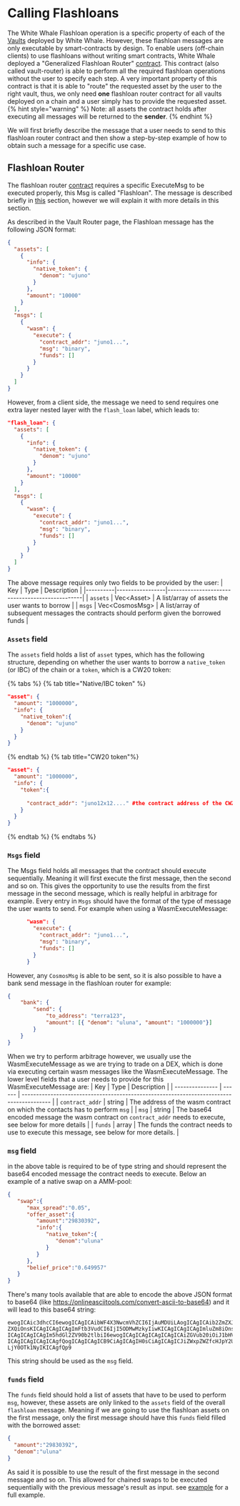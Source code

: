 <!-- Documents examples of flashloan usages -->
# Calling Flashloans

The White Whale Flashloan operation is a specific property of each of the [Vaults](/smart-contracts/liquidity-hub/vault-network/vault.md) deployed by White Whale. However, these flashloan messages are only executable by smart-contracts by design. To enable users (off-chain clients) to use flashloans without writing smart contracts, White Whale deployed a "Generalized Flashloan Router" [contract](../smart-contracts/liquidity-hub/vault-network/vault-router.md). This contract (also called vault-router) is able to perform all the required flashloan operations without the user to specify each step. 
A very important property of this contract is that it is able to "route" the requested asset by the user to the right vault, thus, we only need **one** flashloan router contract for all vaults deployed on a chain and a user simply has to provide the requested asset.
{% hint style="warning" %}
Note: all assets the contract holds after executing all messages will be returned to the **sender**.
{% endhint %}

We will first briefly describe the message that a user needs to send to this flashloan router contract and then show a step-by-step example of how to obtain such a message for a specific use case.

## Flashloan Router
The flashloan router [contract](../smart-contracts/liquidity-hub/vault-network/vault-router.md) requires a specific ExecuteMsg to be executed properly, this Msg is called "Flashloan". The message is described briefly in [this](../smart-contracts/liquidity-hub/vault-network/vault-router.md#flashloan) section, however we will explain it with more details in this section. 

As described in the Vault Router page, the Flashloan message has the following JSON format: 
```json
{
  "assets": [
    {
      "info": {
        "native_token": {
          "denom": "ujuno"
        }
      },
      "amount": "10000"
    }
  ],
  "msgs": [
    {
      "wasm": {
        "execute": {
          "contract_addr": "juno1...",
          "msg": "binary",
          "funds": []
        }
      }
    }
  ]
}
```
However, from a client side, the message we need to send requires one extra layer nested layer with the `flash_loan` label, which leads to:
```json
"flash_loan": {
  "assets": [
    {
      "info": {
        "native_token": {
          "denom": "ujuno"
        }
      },
      "amount": "10000"
    }
  ],
  "msgs": [
    {
      "wasm": {
        "execute": {
          "contract_addr": "juno1...",
          "msg": "binary",
          "funds": []
        }
      }
    }
  ]
}
```
The above message requires only two fields to be provided by the user: 
| Key      | Type            | Description                                    |
|----------|-----------------|------------------------------------------------|
| `assets` | Vec\<Asset>     | A list/array of assets the user wants to borrow      |
| `msgs`    | Vec\<CosmosMsg> | A list/array of subsequent messages the contracts should perform given the borrowed funds |
### `Assets` field
The `assets` field holds a list of `asset` types, which has the following structure, depending on whether the user wants to borrow a `native_token` (or IBC) of the chain or a `token`, which is a CW20 token:

{% tabs %}
{% tab title="Native/IBC token" %}
```json
"asset": {
  "amount": "1000000", 
  "info": {
    "native_token":{
      "denom": "ujuno"
    }
  }
}
```
{% endtab %}
{% tab title="CW20 token"%}
```json
"asset": {
  "amount": "1000000", 
  "info": {
    "token":{
      
      "contract_addr": "juno12x12...." #the contract address of the CW20 token
    }
  }
}
```
{% endtab %}
{% endtabs %}

### `Msgs` field
The Msgs field holds all messages that the contract should execute sequentially. Meaning it will first execute the first message, then the second and so on. This gives the opportunity to use the results from the first message in the second message, which is really helpful in arbitrage for example. 
Every entry in `Msgs` should have the format of the type of message the user wants to send. For example when using a WasmExecuteMessage:
```json
      "wasm": {
        "execute": {
          "contract_addr": "juno1...",
          "msg": "binary",
          "funds": []
        }
      }
```
However, any `CosmosMsg` is able to be sent, so it is also possible to have a bank send message in the flashloan router for example:
```json
{
    "bank": {
        "send": {
            "to_address": "terra123",
            "amount": [{ "denom": "uluna", "amount": "1000000"}]
        }
    }
}
```

When we try to perform arbitrage however, we usually use the WasmExecuteMessage as we are trying to trade on a DEX, which is done via executing certain wasm messages like the WasmExecuteMessage. The lower level fields that a user needs to provide for this WasmExecuteMessage are:
| Key             | Type   | Description                                                                              |
| --------------- | ------ | ---------------------------------------------------------------------------------------- |
| `contract_addr` | string | The address of the wasm contract on which the contacts has to perform `msg`              |
| `msg`           | string | The base64 encoded message the wasm contract on `contract_addr` needs to execute, see below for more details     |
| `funds`         | array  | The funds the contract needs to use to execute this message, see below for more details. |

### `msg` field
in the above table is required to be of type string and should represent the base64 encoded message the contract needs to execute. Below an example of a native swap on a AMM-pool: 
```json
{
   "swap":{
      "max_spread":"0.05",
      "offer_asset":{
         "amount":"29830392",
         "info":{
            "native_token":{
               "denom":"uluna"
            }
         }
      },
      "belief_price":"0.649957"
   }
}
```
There's many tools available that are able to encode the above JSON format to base64 (like https://onlineasciitools.com/convert-ascii-to-base64) and it will lead to this base64 string: 
```
ewogICAic3dhcCI6ewogICAgICAibWF4X3NwcmVhZCI6IjAuMDUiLAogICAgICAib2ZmZXJfYXNz
ZXQiOnsKICAgICAgICAgImFtb3VudCI6IjI5ODMwMzkyIiwKICAgICAgICAgImluZm8iOnsKICAg
ICAgICAgICAgIm5hdGl2ZV90b2tlbiI6ewogICAgICAgICAgICAgICAiZGVub20iOiJ1bHVuYSIK
ICAgICAgICAgICAgfQogICAgICAgICB9CiAgICAgIH0sCiAgICAgICJiZWxpZWZfcHJpY2UiOiIw
LjY0OTk1NyIKICAgfQp9
```
This string should be used as the `msg` field. 
### `funds` field
The `funds` field should hold a list of assets that have to be used to perform `msg`, however, these assets are only linked to the `assets` field of the overall `flashloan` message. Meaning if we are going to use the flashloan assets on the first message, only the first message should have this `funds` field filled with the borrowed asset: 
```json
{
  "amount":"29830392",
  "denom":"uluna"
}
```
As said it is possible to use the result of the first message in the second message and so on. This allowed for chained swaps to be executed sequentially with the previous message's result as input. 
see [example](flashloan_example.md) for a full example.
